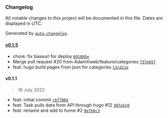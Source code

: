 ### Changelog

All notable changes to this project will be documented in this file. Dates are displayed in UTC.

Generated by [`auto-changelog`](https://github.com/CookPete/auto-changelog).

#### [v0.1.5](https://github.com/AdamXweb/HuTasker/compare/v0.1.1...v0.1.5)

- chore: fix baseurl for deploy [`6918b5e`](https://github.com/AdamXweb/HuTasker/commit/6918b5ee02860115c2202944b8623d1101ca7763)
- Merge pull request #20 from AdamXweb/feature/categories [`737e65f`](https://github.com/AdamXweb/HuTasker/commit/737e65f7ac50c693145cae77837219d5d679c178)
- feat: hugo build pages from json for categories [`13cd21e`](https://github.com/AdamXweb/HuTasker/commit/13cd21ee713147d0e5235210ae45db44a7803a2c)

#### v0.1.1

> 18 July 2022

- feat: initial commit [`cbf780d`](https://github.com/AdamXweb/HuTasker/commit/cbf780da43f820f6c4306bf8cbb329513528781f)
- feat: Task pulls data from API through hugo #12 [`307a5c0`](https://github.com/AdamXweb/HuTasker/commit/307a5c0b9a18684c8ba83e08d7eb5d33ef6d75b9)
- feat: rename and add to home #2 [`9efb8c3`](https://github.com/AdamXweb/HuTasker/commit/9efb8c356193f5fc32786f0fcbb03d31bb703dd3)
